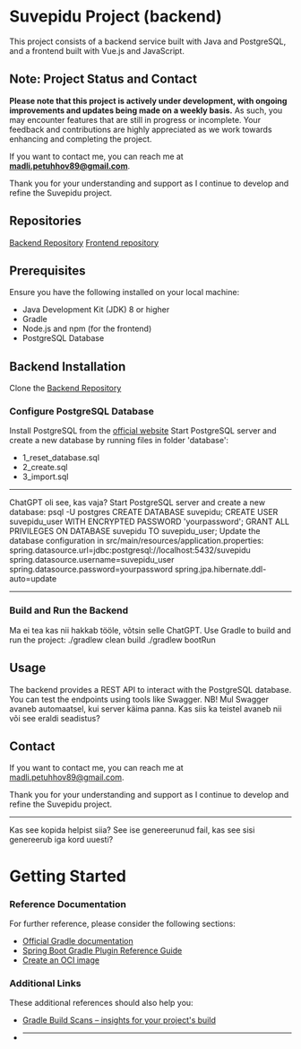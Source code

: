 # Suvepidu Project (backend)
This project consists of a backend service built with Java and PostgreSQL, and a frontend built with Vue.js and JavaScript.

## Note: Project Status and Contact
**Please note that this project is actively under development, with ongoing improvements and updates being made on a weekly basis.**
As such, you may encounter features that are still in progress or incomplete.
Your feedback and contributions are highly appreciated as we work towards enhancing and completing the project.

If you want to contact me, you can reach me at **madli.petuhhov89@gmail.com**.

Thank you for your understanding and support as I continue to develop and refine the Suvepidu project.

## Repositories
[Backend Repository](https://github.com/madlipetuhhov/suvepiduback-madli)
[Frontend repository](https://github.com/madlipetuhhov/suvepidufront-madli)

## Prerequisites
Ensure you have the following installed on your local machine:
- Java Development Kit (JDK) 8 or higher
- Gradle
- Node.js and npm (for the frontend)
- PostgreSQL Database

## Backend Installation
Clone the [Backend Repository](https://github.com/madlipetuhhov/suvepiduback-madli)

### Configure PostgreSQL Database
Install PostgreSQL from the [official website](https://www.postgresql.org/download/)
Start PostgreSQL server and create a new database by running files in folder 'database':
- 1_reset_database.sql
- 2_create.sql
- 3_import.sql
_________
ChatGPT oli see, kas vaja?
Start PostgreSQL server and create a new database:
psql -U postgres
CREATE DATABASE suvepidu;
CREATE USER suvepidu_user WITH ENCRYPTED PASSWORD 'yourpassword';
GRANT ALL PRIVILEGES ON DATABASE suvepidu TO suvepidu_user;
Update the database configuration in src/main/resources/application.properties:
spring.datasource.url=jdbc:postgresql://localhost:5432/suvepidu
spring.datasource.username=suvepidu_user
spring.datasource.password=yourpassword
spring.jpa.hibernate.ddl-auto=update
_________

### Build and Run the Backend
Ma ei tea kas nii hakkab tööle, võtsin selle ChatGPT.
Use Gradle to build and run the project:
./gradlew clean build
./gradlew bootRun

## Usage
The backend provides a REST API to interact with the PostgreSQL database.
You can test the endpoints using tools like Swagger.
NB! Mul Swagger avaneb automaatsel, kui server käima panna. Kas siis ka teistel avaneb nii või see eraldi seadistus?

## Contact
If you want to contact me, you can reach me at madli.petuhhov89@gmail.com.

Thank you for your understanding and support as I continue to develop and refine the Suvepidu project.

_________
Kas see kopida helpist siia? See ise genereerunud fail, kas see sisi genereerub iga kord uuesti?
# Getting Started

### Reference Documentation
For further reference, please consider the following sections:

* [Official Gradle documentation](https://docs.gradle.org)
* [Spring Boot Gradle Plugin Reference Guide](https://docs.spring.io/spring-boot/docs/3.2.4/gradle-plugin/reference/html/)
* [Create an OCI image](https://docs.spring.io/spring-boot/docs/3.2.4/gradle-plugin/reference/html/#build-image)

### Additional Links
These additional references should also help you:

* [Gradle Build Scans – insights for your project's build](https://scans.gradle.com#gradle)
* _________